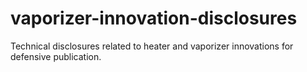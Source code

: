 # vaporizer-innovation-disclosures
Technical disclosures related to heater and vaporizer innovations for defensive publication.
